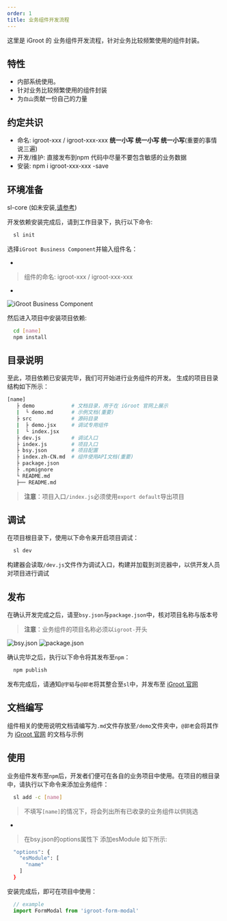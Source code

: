 ```yaml
---
order: 1
title: 业务组件开发流程
---
```


这里是 iGroot 的 业务组件开发流程，针对业务比较频繁使用的组件封装。

## 特性

- 内部系统使用。
- 针对业务比较频繁使用的组件封装
- 为``白山``贡献一份自己的力量

## 约定共识

- 命名: igroot-xxx / igroot-xxx-xxx **统一小写** **统一小写** **统一小写**(重要的事情说三遍)
- 开发/维护: 直接发布到npm 代码中尽量不要包含敏感的业务数据
- 安装: npm i igroot-xxx-xxx -save

## 环境准备
sl-core (如未安装,[请参考](http://igroot.i.qingcdn.com:8001/docs/start/env-cn)) 

开发依赖安装完成后，请到工作目录下，执行以下命令:

``` bash
  sl init
```

选择`iGroot Business Component`并输入组件名：

- 
> 组件的命名: igroot-xxx / igroot-xxx-xxx
- 

![iGroot Business Component](http://fe.baishancloud.com/image/sl-init.png)

然后进入项目中安装项目依赖:

``` bash
  cd [name]
  npm install
```

## 目录说明

至此，项目依赖已安装完毕，我们可开始进行业务组件的开发。
生成的项目目录结构如下所示：

``` bash
[name]
   ├ demo            # 文档目录，用于在 iGroot 官网上展示
   |  └ demo.md      # 示例文档(重要)
   ├ src             # 源码目录
   |  ├ demo.jsx     # 调试专用组件
   |  └ index.jsx
   ├ dev.js          # 调试入口
   ├ index.js        # 项目入口
   ├ bsy.json        # 项目配置
   ├ index.zh-CN.md  # 组件使用API文档(重要)
   ├ package.json
   ├ .npmignore
   └ README.md
   ├── README.md
```

> **注意**：项目入口`/index.js`必须使用`export default`导出项目

## 调试

在项目根目录下，使用以下命令来开启项目调试：

``` bash
  sl dev
```

构建器会读取`/dev.js`文件作为调试入口，构建并加载到浏览器中，以供开发人员对项目进行调试

## 发布

在确认开发完成之后，请至`bsy.json`与`package.json`中，核对项目名称与版本号
>**注意**：业务组件的项目名称必须以`igroot-`开头

![bsy.json](http://jr.baishancloud.com:8090/download/attachments/11930429/TIM%E5%9B%BE%E7%89%8720171130193422.png?version=1&modificationDate=1512041675815&api=v2)
![package.json](http://jr.baishancloud.com:8090/download/attachments/11930429/TIM%E5%9B%BE%E7%89%8720171130193427.png?version=1&modificationDate=1512041675874&api=v2)

确认完毕之后，执行以下命令将其发布至`npm`：

``` bash
  npm publish
```

发布完成后，请通知`@宇韬`与`@郭老`将其整合至`sl`中，并发布至 [iGroot 官网](http://igroot.i.coder.com:8001)

## 文档编写

组件相关的使用说明文档请编写为`.md`文件存放至`/demo`文件夹中，`@郭老`会将其作为 [iGroot 官网](http://igroot.i.coder.com:8001) 的文档与示例

## 使用

业务组件发布至`npm`后，开发者们便可在各自的业务项目中使用。在项目的根目录中，请执行以下命令来添加业务组件：

``` bash
  sl add -c [name]
```

> 不填写`[name]`的情况下，将会列出所有已收录的业务组件以供挑选
- 

> 在bsy.json的options属性下 添加esModule 如下所示:

``` bash
  "options": {
    "esModule": [
      "name"
    ]
  }
```

安装完成后，即可在项目中使用：

``` javascript
  // example
  import FormModal from 'igroot-form-modal'
```